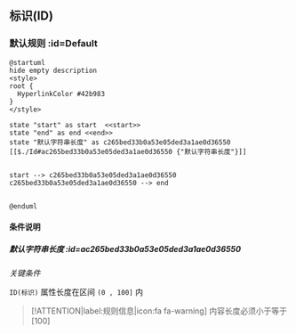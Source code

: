 ## 标识(ID) <!-- {docsify-ignore-all} -->

   

### 默认规则 :id=Default

```plantuml
@startuml
hide empty description
<style>
root {
  HyperlinkColor #42b983
}
</style>

state "start" as start  <<start>>
state "end" as end <<end>>
state "默认字符串长度" as c265bed33b0a53e05ded3a1ae0d36550 [[$./Id#ac265bed33b0a53e05ded3a1ae0d36550 {"默认字符串长度"}]]


start --> c265bed33b0a53e05ded3a1ae0d36550 
c265bed33b0a53e05ded3a1ae0d36550 --> end 


@enduml
```

#### 条件说明

##### 默认字符串长度 :id=ac265bed33b0a53e05ded3a1ae0d36550


*关键条件*


`ID(标识)` 属性长度在区间 `(0 , 100]` 内

> [!ATTENTION|label:规则信息|icon:fa fa-warning]
> 内容长度必须小于等于[100]







